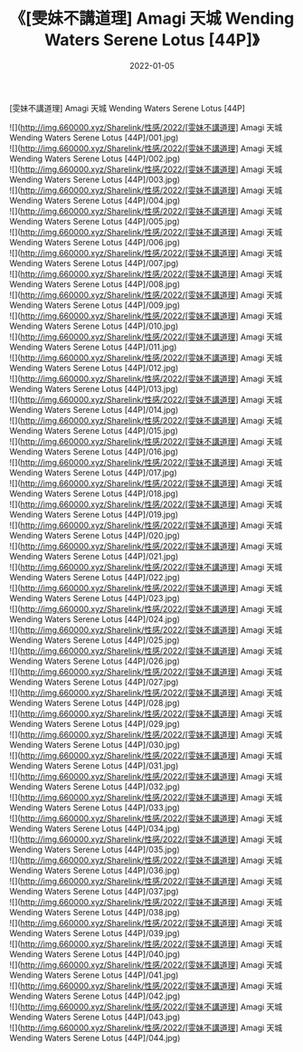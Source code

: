 ﻿---
layout: post
title:  《[雯妹不講道理] Amagi 天城 Wending Waters Serene Lotus [44P]》
date:   2022-01-05
img: http://img.660000.xyz/Sharelink/性感/2022/[雯妹不講道理] Amagi 天城 Wending Waters Serene Lotus [44P]/000.jpg
categories: [美女, 清纯, 唯美]
---

[雯妹不講道理] Amagi 天城 Wending Waters Serene Lotus [44P]

  ![](http://img.660000.xyz/Sharelink/性感/2022/[雯妹不講道理] Amagi 天城 Wending Waters Serene Lotus [44P]/001.jpg) <br> ![](http://img.660000.xyz/Sharelink/性感/2022/[雯妹不講道理] Amagi 天城 Wending Waters Serene Lotus [44P]/002.jpg) <br> ![](http://img.660000.xyz/Sharelink/性感/2022/[雯妹不講道理] Amagi 天城 Wending Waters Serene Lotus [44P]/003.jpg) <br> ![](http://img.660000.xyz/Sharelink/性感/2022/[雯妹不講道理] Amagi 天城 Wending Waters Serene Lotus [44P]/004.jpg) <br> ![](http://img.660000.xyz/Sharelink/性感/2022/[雯妹不講道理] Amagi 天城 Wending Waters Serene Lotus [44P]/005.jpg) <br> ![](http://img.660000.xyz/Sharelink/性感/2022/[雯妹不講道理] Amagi 天城 Wending Waters Serene Lotus [44P]/006.jpg) <br> ![](http://img.660000.xyz/Sharelink/性感/2022/[雯妹不講道理] Amagi 天城 Wending Waters Serene Lotus [44P]/007.jpg) <br> ![](http://img.660000.xyz/Sharelink/性感/2022/[雯妹不講道理] Amagi 天城 Wending Waters Serene Lotus [44P]/008.jpg) <br> ![](http://img.660000.xyz/Sharelink/性感/2022/[雯妹不講道理] Amagi 天城 Wending Waters Serene Lotus [44P]/009.jpg) <br> ![](http://img.660000.xyz/Sharelink/性感/2022/[雯妹不講道理] Amagi 天城 Wending Waters Serene Lotus [44P]/010.jpg) <br> ![](http://img.660000.xyz/Sharelink/性感/2022/[雯妹不講道理] Amagi 天城 Wending Waters Serene Lotus [44P]/011.jpg) <br> ![](http://img.660000.xyz/Sharelink/性感/2022/[雯妹不講道理] Amagi 天城 Wending Waters Serene Lotus [44P]/012.jpg) <br> ![](http://img.660000.xyz/Sharelink/性感/2022/[雯妹不講道理] Amagi 天城 Wending Waters Serene Lotus [44P]/013.jpg) <br> ![](http://img.660000.xyz/Sharelink/性感/2022/[雯妹不講道理] Amagi 天城 Wending Waters Serene Lotus [44P]/014.jpg) <br> ![](http://img.660000.xyz/Sharelink/性感/2022/[雯妹不講道理] Amagi 天城 Wending Waters Serene Lotus [44P]/015.jpg) <br> ![](http://img.660000.xyz/Sharelink/性感/2022/[雯妹不講道理] Amagi 天城 Wending Waters Serene Lotus [44P]/016.jpg) <br> ![](http://img.660000.xyz/Sharelink/性感/2022/[雯妹不講道理] Amagi 天城 Wending Waters Serene Lotus [44P]/017.jpg) <br> ![](http://img.660000.xyz/Sharelink/性感/2022/[雯妹不講道理] Amagi 天城 Wending Waters Serene Lotus [44P]/018.jpg) <br> ![](http://img.660000.xyz/Sharelink/性感/2022/[雯妹不講道理] Amagi 天城 Wending Waters Serene Lotus [44P]/019.jpg) <br> ![](http://img.660000.xyz/Sharelink/性感/2022/[雯妹不講道理] Amagi 天城 Wending Waters Serene Lotus [44P]/020.jpg) <br> ![](http://img.660000.xyz/Sharelink/性感/2022/[雯妹不講道理] Amagi 天城 Wending Waters Serene Lotus [44P]/021.jpg) <br> ![](http://img.660000.xyz/Sharelink/性感/2022/[雯妹不講道理] Amagi 天城 Wending Waters Serene Lotus [44P]/022.jpg) <br> ![](http://img.660000.xyz/Sharelink/性感/2022/[雯妹不講道理] Amagi 天城 Wending Waters Serene Lotus [44P]/023.jpg) <br> ![](http://img.660000.xyz/Sharelink/性感/2022/[雯妹不講道理] Amagi 天城 Wending Waters Serene Lotus [44P]/024.jpg) <br> ![](http://img.660000.xyz/Sharelink/性感/2022/[雯妹不講道理] Amagi 天城 Wending Waters Serene Lotus [44P]/025.jpg) <br> ![](http://img.660000.xyz/Sharelink/性感/2022/[雯妹不講道理] Amagi 天城 Wending Waters Serene Lotus [44P]/026.jpg) <br> ![](http://img.660000.xyz/Sharelink/性感/2022/[雯妹不講道理] Amagi 天城 Wending Waters Serene Lotus [44P]/027.jpg) <br> ![](http://img.660000.xyz/Sharelink/性感/2022/[雯妹不講道理] Amagi 天城 Wending Waters Serene Lotus [44P]/028.jpg) <br> ![](http://img.660000.xyz/Sharelink/性感/2022/[雯妹不講道理] Amagi 天城 Wending Waters Serene Lotus [44P]/029.jpg) <br> ![](http://img.660000.xyz/Sharelink/性感/2022/[雯妹不講道理] Amagi 天城 Wending Waters Serene Lotus [44P]/030.jpg) <br> ![](http://img.660000.xyz/Sharelink/性感/2022/[雯妹不講道理] Amagi 天城 Wending Waters Serene Lotus [44P]/031.jpg) <br> ![](http://img.660000.xyz/Sharelink/性感/2022/[雯妹不講道理] Amagi 天城 Wending Waters Serene Lotus [44P]/032.jpg) <br> ![](http://img.660000.xyz/Sharelink/性感/2022/[雯妹不講道理] Amagi 天城 Wending Waters Serene Lotus [44P]/033.jpg) <br> ![](http://img.660000.xyz/Sharelink/性感/2022/[雯妹不講道理] Amagi 天城 Wending Waters Serene Lotus [44P]/034.jpg) <br> ![](http://img.660000.xyz/Sharelink/性感/2022/[雯妹不講道理] Amagi 天城 Wending Waters Serene Lotus [44P]/035.jpg) <br> ![](http://img.660000.xyz/Sharelink/性感/2022/[雯妹不講道理] Amagi 天城 Wending Waters Serene Lotus [44P]/036.jpg) <br> ![](http://img.660000.xyz/Sharelink/性感/2022/[雯妹不講道理] Amagi 天城 Wending Waters Serene Lotus [44P]/037.jpg) <br> ![](http://img.660000.xyz/Sharelink/性感/2022/[雯妹不講道理] Amagi 天城 Wending Waters Serene Lotus [44P]/038.jpg) <br> ![](http://img.660000.xyz/Sharelink/性感/2022/[雯妹不講道理] Amagi 天城 Wending Waters Serene Lotus [44P]/039.jpg) <br> ![](http://img.660000.xyz/Sharelink/性感/2022/[雯妹不講道理] Amagi 天城 Wending Waters Serene Lotus [44P]/040.jpg) <br> ![](http://img.660000.xyz/Sharelink/性感/2022/[雯妹不講道理] Amagi 天城 Wending Waters Serene Lotus [44P]/041.jpg) <br> ![](http://img.660000.xyz/Sharelink/性感/2022/[雯妹不講道理] Amagi 天城 Wending Waters Serene Lotus [44P]/042.jpg) <br> ![](http://img.660000.xyz/Sharelink/性感/2022/[雯妹不講道理] Amagi 天城 Wending Waters Serene Lotus [44P]/043.jpg) <br> ![](http://img.660000.xyz/Sharelink/性感/2022/[雯妹不講道理] Amagi 天城 Wending Waters Serene Lotus [44P]/044.jpg) <br>